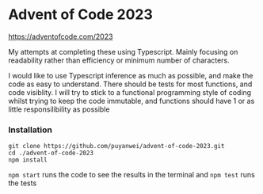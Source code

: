 # Advent of Code 2023

https://adventofcode.com/2023

My attempts at completing these using Typescript. Mainly focusing on readability rather than efficiency or minimum number of characters.

I would like to use Typescript inference as much as possible, and make the code as easy to understand. There should be tests for most functions, and code visiblity. I will try to stick to a functional programming style of coding whilst trying to keep the code immutable, and functions should have 1 or as little responsilibility as possible

### Installation

```
git clone https://github.com/puyanwei/advent-of-code-2023.git
cd ./advent-of-code-2023
npm install
```

`npm start` runs the code to see the results in the terminal and `npm test` runs the tests
